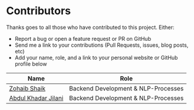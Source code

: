 # Contributors

Thanks goes to all those who have contributed to this project. Either:

- Report a bug or open a feature request or PR on GitHub
- Send me a link to your contributions (Pull Requests, issues, blog posts, etc)
- Add your name, role, and a link to your personal website or GitHub profile below

| Name | Role |
| --- | --- | 
| [Zohaib Shaik](https://github.com/20481A5450) | Backend Development & NLP-Processes | Passive-Aggressive-Classifier-based-Drug-Review-System-main) |
| [Abdul Khadar Jilani](https://github.com/) |Backend Development & NLP-Processes | 
